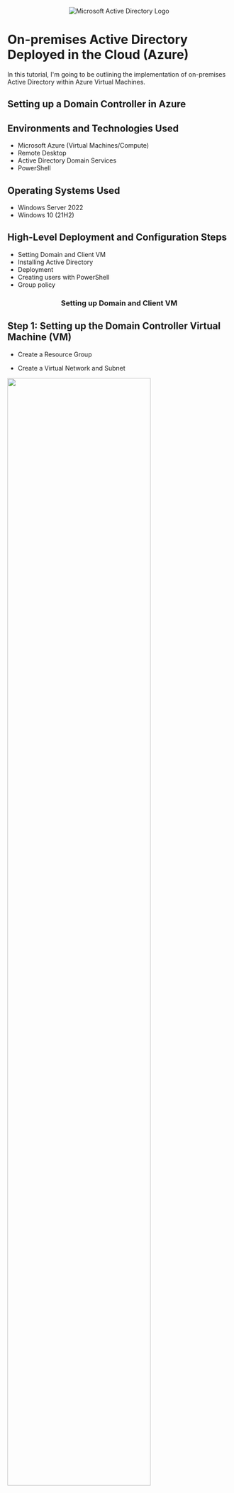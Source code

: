 <p align="center">
<img src="https://i.imgur.com/pU5A58S.png" alt="Microsoft Active Directory Logo"/>
</p>

<h1>On-premises Active Directory Deployed in the Cloud (Azure)</h1>
In this tutorial, I'm going to be outlining the implementation of on-premises Active Directory within Azure Virtual Machines.<br />

<h2> Setting up a Domain Controller in Azure</h2>

<h2>Environments and Technologies Used</h2>

- Microsoft Azure (Virtual Machines/Compute)
- Remote Desktop
- Active Directory Domain Services
- PowerShell

<h2>Operating Systems Used </h2>

- Windows Server 2022
- Windows 10 (21H2)

<h2>High-Level Deployment and Configuration Steps</h2>

- Setting Domain and Client VM
- Installing Active Directory
- Deployment
- Creating users with PowerShell
- Group policy

<h3 align="center"> Setting up Domain and Client VM </h3>

<h2>Step 1: Setting up the Domain Controller Virtual Machine (VM)</h2>

- Create a Resource Group

- Create a Virtual Network and Subnet

<p>
  <img src="https://i.imgur.com/hnhRKQo.png" height="80%" width="80%"/>
  <img src="https://i.imgur.com/NZC4lLW.png" height="80%" width="80%"/>

- Create the Domain Controller VM (Windows Server 2022) named “DC-1”

- For the Administrator Account; User: mr_admin Password: Password1
  
  <img src="https://i.imgur.com/tJExBRG.png" height="80%" width="80%"/>
  <img src="https://i.imgur.com/uIxWc03.png" height="80%" width="80%"/>
  
- After the VM is created, set the Domain Controller’s NIC Private IP address to be static
  
  <img src="https://i.imgur.com/AMubBay.png" height="80%" width="80%"/>
  <br><br/>
  
<h2>Step 2: Setup Client-1 in Azure</h2>

- Create the Client VM (Windows 10) named “Client-1”

- Within the same region and Virtual Network as DC-1

- User: mr_admin Password: Password1
  
  <img src="https://i.imgur.com/ukR7m5G.png" height="80%" width="80%"/>  
  <img src="https://i.imgur.com/uQec1nk.png" height="80%" width="80%"/>
  
- After VM is created, set Client-1’s DNS settings to DC-1’s Private IP address

  <img src="https://i.imgur.com/OptjMyC.png" height="80%" width="80%"/>
  <img src="https://i.imgur.com/xnhpmxb.png" height="80%" width="80%"/>
  <img src="https://i.imgur.com/mRQbjmy.png" height="80%" width="80%"/>
  
- Restart VM
  
  <img src="https://i.imgur.com/NAldMlz.png" height="80%" width="80%"/>
  
</p>
<br><br/> 

<h2>Step 3: Ping DC-1's private IP through Client-1</h2>

- Login to DC-1 using "mr_admin" and "Password1" 
  
- Open Windows Firewall settings as an Admin, and disable all firewalls. (this allows us to be able to ping DC-1 from Client-1)
  
  <img src="https://i.imgur.com/9VWmAVM.png" height="80%" width="80%"/>
<p>
  
- Login to Client-1

- Attempt to ping DC-1’s private IP address
  
  <img src="https://i.imgur.com/qz0hsLi.png" height="80%" width="80%"/>
  <img src="https://i.imgur.com/ErteWLE.png" height="80%" width="80%"/>
- You should see DC-1's private IP like so.
<br><br/>
- To ensure the ping succeeded
  
- From Client-1, open PowerShell and run ipconfig /all
  
- The output for the DNS settings should show DC-1’s private IP Address

  <img src="https://i.imgur.com/fEqdFG0.png" height="80%" width="80%"/>
  
</p>
<br><br/> 


<h2>Step 1: </h2>
- s
- s

<p>
  <img src="" height="80%" width="80%"/>
  <img src="" height="80%" width="80%"/>
  <img src="" height="80%" width="80%"/>
  <img src="" height="80%" width="80%"/>  
</p>

<br><br/> 

<h2>Step 1: </h2>
- s
- s

<p>
  <img src="" height="80%" width="80%"/>
  <img src="" height="80%" width="80%"/>
  <img src="" height="80%" width="80%"/>
  <img src="" height="80%" width="80%"/>  
</p>

<br><br/> 


<h2>Step 1: </h2>
- s
- s

<p>
  <img src="" height="80%" width="80%"/>
  <img src="" height="80%" width="80%"/>
  <img src="" height="80%" width="80%"/>
  <img src="" height="80%" width="80%"/>  
</p>

<br><br/> 


<h2>Step 1: </h2>
- s
- s

<p>
  <img src="" height="80%" width="80%"/>
  <img src="" height="80%" width="80%"/>
  <img src="" height="80%" width="80%"/>
  <img src="" height="80%" width="80%"/>  
</p>

<br><br/> 






<br />
